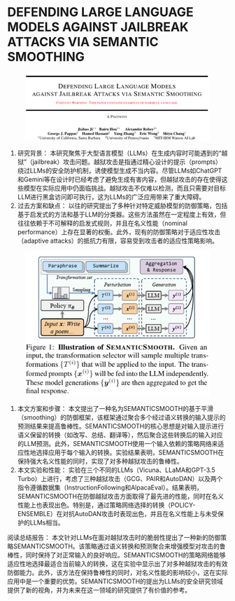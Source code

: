 # DEFENDING LARGE LANGUAGE MODELS  AGAINST JAILBREAK ATTACKS VIA SEMANTIC SMOOTHING

<figure><img src="../.gitbook/assets/image (11) (1) (1) (1) (1) (1) (1) (1) (1) (1) (1).png" alt=""><figcaption></figcaption></figure>

1. 研究背景： 本研究聚焦于大型语言模型（LLMs）在生成内容时可能遇到的“越狱”（jailbreak）攻击问题。越狱攻击是指通过精心设计的提示（prompts）绕过LLMs的安全防护机制，诱使模型生成不当内容。尽管LLMs如ChatGPT和Gemini等在设计时已经考虑了避免生成有害内容，但越狱攻击的存在使得这些模型在实际应用中仍面临挑战。越狱攻击不仅难以检测，而且只需要对目标LLM进行黑盒访问即可执行，这为LLMs的广泛应用带来了重大障碍。
2. 过去方案和缺点： 以往的研究提出了多种针对特定威胁模型的防御策略，包括基于启发式的方法和基于LLM的分类器。这些方法虽然在一定程度上有效，但往往依赖于不可解释的启发式规则，并且在名义性能（nominal performance）上存在显著的权衡。此外，现有的防御策略对于适应性攻击（adaptive attacks）的抵抗力有限，容易受到攻击者的适应性策略影响。

<figure><img src="../.gitbook/assets/image (12) (1) (1) (1) (1) (1) (1) (1) (1) (1).png" alt=""><figcaption></figcaption></figure>

1. 本文方案和步骤： 本文提出了一种名为SEMANTICSMOOTH的基于平滑（smoothing）的防御框架，该框架通过聚合多个经过语义转换的输入提示的预测结果来提高鲁棒性。SEMANTICSMOOTH的核心思想是对输入提示进行语义保留的转换（如改写、总结、翻译等），然后聚合这些转换后的输入对应的LLM预测。此外，SEMANTICSMOOTH使用一个输入依赖的策略网络来适应性地选择应用于每个输入的转换。实验结果表明，SEMANTICSMOOTH在保持强大名义性能的同时，实现了对多种越狱攻击的鲁棒性。
2. 本文实验和性能： 实验在三个不同的LLMs（Vicuna、LLaMA和GPT-3.5 Turbo）上进行，考虑了三种越狱攻击（GCG、PAIR和AutoDAN）以及两个指令遵循数据集（InstructionFollowing和AlpacaEval）。结果表明，SEMANTICSMOOTH在防御越狱攻击方面取得了最先进的性能，同时在名义性能上也表现出色。特别是，通过策略网络选择的转换（POLICY-ENSEMBLE）在对抗AutoDAN攻击时表现出色，并且在名义性能上与未受保护的LLMs相当。

阅读总结报告： 本文针对LLMs在面对越狱攻击时的脆弱性提出了一种新的防御策略SEMANTICSMOOTH。该策略通过语义转换和预测聚合来增强模型对攻击的鲁棒性，同时保持了对正常输入的良好响应。SEMANTICSMOOTH的策略网络能够适应性地选择最适合当前输入的转换，这在实验中显示出了对多种越狱攻击的有效防御能力。此外，该方法在保持鲁棒性的同时，对名义性能的影响较小，这在实际应用中是一个重要的优势。SEMANTICSMOOTH的提出为LLMs的安全研究领域提供了新的视角，并为未来在这一领域的研究提供了有价值的参考。
